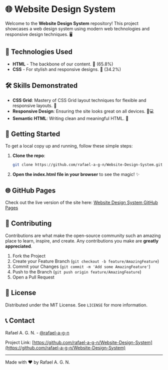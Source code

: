 # 🌐 Website Design System

Welcome to the **Website Design System** repository! This project showcases a web design system using modern web technologies and responsive design techniques. 🖥️

## 🚀 Technologies Used

- **HTML** - The backbone of our content. 📄 (65.8%)
- **CSS** - For stylish and responsive designs. 🎨 (34.2%)

## 🛠 Skills Demonstrated

- **CSS Grid**: Mastery of CSS Grid layout techniques for flexible and responsive layouts. 📐
- **Responsive Design**: Ensuring the site looks great on all devices. 📱💻
- **Semantic HTML**: Writing clean and meaningful HTML. 📝

## 🎉 Getting Started

To get a local copy up and running, follow these simple steps:

1. **Clone the repo**:
    ```sh
    git clone https://github.com/rafael-a-g-n/Website-Design-System.git
    ```
2. **Open the index.html file in your browser** to see the magic! ✨

## 🌐 GitHub Pages

Check out the live version of the site here: [Website Design System GitHub Pages](https://rafael-a-g-n.github.io/Website-Design-System/)

## 🤝 Contributing

Contributions are what make the open-source community such an amazing place to learn, inspire, and create. Any contributions you make are **greatly appreciated**.

1. Fork the Project
2. Create your Feature Branch (`git checkout -b feature/AmazingFeature`)
3. Commit your Changes (`git commit -m 'Add some AmazingFeature'`)
4. Push to the Branch (`git push origin feature/AmazingFeature`)
5. Open a Pull Request

## 📝 License

Distributed under the MIT License. See `LICENSE` for more information.

## 📞 Contact

Rafael A. G. N. - [@rafael-a-g-n](https://github.com/rafael-a-g-n)

Project Link: [https://github.com/rafael-a-g-n/Website-Design-System](https://github.com/rafael-a-g-n/Website-Design-System)

---

Made with ❤️ by Rafael A. G. N.
